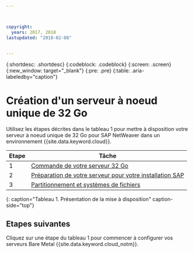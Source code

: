 ```yaml
---



copyright:
  years: 2017, 2018
lastupdated: "2018-02-08"


---
```


{:shortdesc: .shortdesc}
{:codeblock: .codeblock}
{:screen: .screen}
{:new_window: target="_blank"}
{:pre: .pre}
{:table: .aria-labeledby="caption"}

# Création d'un serveur à noeud unique de 32 Go

Utilisez les étapes décrites dans le tableau 1 pour mettre à disposition votre serveur à noeud unique de 32 Go pour SAP NetWeaver dans un environnement {{site.data.keyword.cloud}}.

| Etape | Tâche |
| --- | --- |
| 1 | [Commande de votre serveur 32 Go](/docs/infrastructure/sap-netweaver-ms-qrg/ms-set-up-infrastructure-32GB.html) |
| 2 | [Préparation de votre serveur pour votre installation SAP](/docs/infrastructure/sap-netweaver-ms-qrg/ms-prepare-server-32GB.html) |
| 3 | [Partitionnement et systèmes de fichiers](/docs/infrastructure/sap-netweaver-ms-qrg/ms-partition-32GB.html) |
{: caption="Tableau 1. Présentation de la mise à disposition" caption-side="top"} 

## Etapes suivantes

Cliquez sur une étape du tableau 1 pour commencer à configurer vos serveurs Bare Metal {{site.data.keyword.cloud_notm}}.


